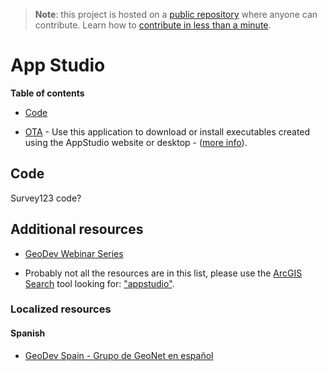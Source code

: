 > **Note**: this project is hosted on a [public repository](https://github.com/hhkaos/awesome-arcgis) where anyone can contribute. Learn how to [contribute in less than a minute](https://github.com/hhkaos/awesome-arcgis/blob/master/CONTRIBUTING.md#contributions).

# App Studio
<!-- START doctoc generated TOC please keep comment here to allow auto update -->
<!-- DON'T EDIT THIS SECTION, INSTEAD RE-RUN doctoc TO UPDATE -->
**Table of contents**

- [Code](#code)

<!-- END doctoc generated TOC please keep comment here to allow auto update -->

* [OTA](https://appstudio-ota.arcgis.com/#/) - Use this application to download or install executables created using the AppStudio website or desktop - ([more info](https://doc.arcgis.com/en/appstudio/create-apps/createappcloudmake.htm#ESRI_SECTION1_02DDA4219C1F405E821DAB853FB1DABC)).

## Code

Survey123 code?

## Additional resources

* [GeoDev Webinar Series](go.esri.com/geodev)

* Probably not all the resources are in this list, please use the [ArcGIS Search](https://esri-es.github.io/arcgis-search/) tool looking for: ["appstudio"](https://esri-es.github.io/arcgis-search/?search="appstudio"&utm_campaign=awesome-list&utm_source=awesome-list&utm_medium=page).

### Localized resources

#### Spanish

* [GeoDev Spain - Grupo de GeoNet en español](https://geonet.esri.com/groups/geodev-spain)
